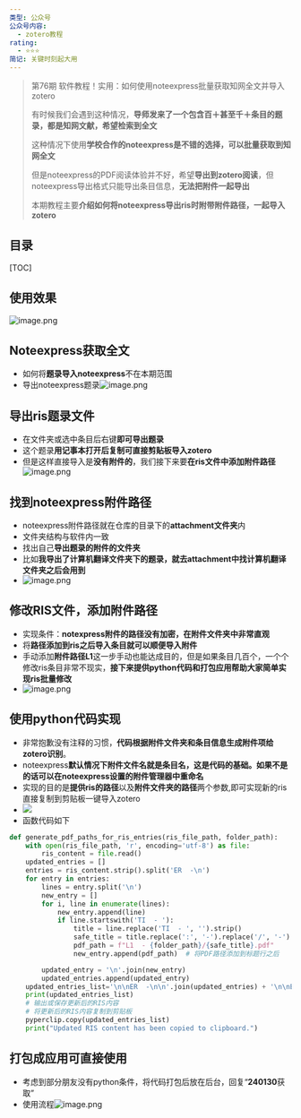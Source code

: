 ```yaml
---
类型: 公众号
公众号内容:
  - zotero教程
rating:
  - ⭐⭐⭐
简记: 关键时刻起大用
---
```


>第76期 软件教程！实用：如何使用noteexpress批量获取知网全文并导入zotero
>
>有时候我们会遇到这种情况，**导师发来了一个包含百＋甚至千＋条目的题录，都是知网文献，希望检索到全文**
>
>这种情况下使用**学校合作的noteexpress是不错的选择，可以批量获取到知网全文**
>
>但是noteexpress的PDF阅读体验并不好，希望**导出到zotero阅读**，但noteexpress导出格式只能导出条目信息，**无法把附件一起导出**
>
>本期教程主要**介绍如何将noteexpress导出ris时附带附件路径，一起导入zotero**

## 目录

[TOC]

## 使用效果

![image.png](https://pic-go-42.oss-cn-guangzhou.aliyuncs.com/img/202401292353232.png)

## Noteexpress获取全文

- 如何将**题录导入noteexpress**不在本期范围
- 导出noteexpress题录![image.png](https://pic-go-42.oss-cn-guangzhou.aliyuncs.com/img/202401292354772.png)

## 导出ris题录文件

- 在文件夹或选中条目后右键**即可导出题录**
- 这个题录**用记事本打开后复制可直接剪贴板导入zotero**
- 但是这样直接导入是**没有附件的**，我们接下来要**在ris文件中添加附件路径**
![image.png](https://pic-go-42.oss-cn-guangzhou.aliyuncs.com/img/202401292358800.png)

## 找到noteexpress附件路径

- noteexpress附件路径就在仓库的目录下的**attachment文件夹**内
- 文件夹结构与软件内一致
- 找出自己**导出题录的附件的文件夹**
- 比如**我导出了计算机翻译文件夹下的题录，就去attachment中找计算机翻译文件夹之后会用到**
- ![image.png](https://pic-go-42.oss-cn-guangzhou.aliyuncs.com/img/202401300012558.png)

## 修改RIS文件，添加附件路径

- 实现条件：**notexpress附件的路径没有加密，在附件文件夹中非常直观**
- 将**路径添加到ris之后导入条目就可以顺便导入附件**
- 手动添加**附件路径L1**这一步手动也能达成目的，但是如果条目几百个，一个个修改ris条目非常不现实，**接下来提供python代码和打包应用帮助大家简单实现ris批量修改**
- ![image.png](https://pic-go-42.oss-cn-guangzhou.aliyuncs.com/img/202401300002304.png)

## 使用python代码实现

- 非常抱歉没有注释的习惯，**代码根据附件文件夹和条目信息生成附件项给zotero识别**。
- noteexpress**默认情况下附件文件名就是条目名，这是代码的基础。如果不是的话可以在noteexpress设置的附件管理器中重命名**
- 实现的目的是**提供ris的路径**以及**附件文件夹的路径**两个参数,即可实现新的ris直接复制到剪贴板一键导入zotero
- ![](https://pic-go-42.oss-cn-guangzhou.aliyuncs.com/img/202401300009915.png)
- 函数代码如下

```python
def generate_pdf_paths_for_ris_entries(ris_file_path, folder_path):
    with open(ris_file_path, 'r', encoding='utf-8') as file:
	    ris_content = file.read()
    updated_entries = []
    entries = ris_content.strip().split('ER  -\n')
    for entry in entries:
        lines = entry.split('\n')
        new_entry = []
        for i, line in enumerate(lines):
            new_entry.append(line)
            if line.startswith('TI  - '):
                title = line.replace('TI  - ', '').strip()
                safe_title = title.replace(':', '-').replace('/', '-').replace('\\', '-')
                pdf_path = f"L1  - {folder_path}/{safe_title}.pdf"
                new_entry.append(pdf_path)  # 将PDF路径添加到标题行之后

        updated_entry = '\n'.join(new_entry)
        updated_entries.append(updated_entry)
    updated_entries_list='\n\nER  -\n\n'.join(updated_entries) + '\n\nER  -'
    print(updated_entries_list)
    # 输出或保存更新后的RIS内容
    # 将更新后的RIS内容复制到剪贴板
    pyperclip.copy(updated_entries_list)
    print("Updated RIS content has been copied to clipboard.")
```

## 打包成应用可直接使用

- 考虑到部分朋友没有python条件，将代码打包后放在后台，回复“**240130**获取”
- 使用流程![image.png](https://pic-go-42.oss-cn-guangzhou.aliyuncs.com/img/202401300018904.png)
